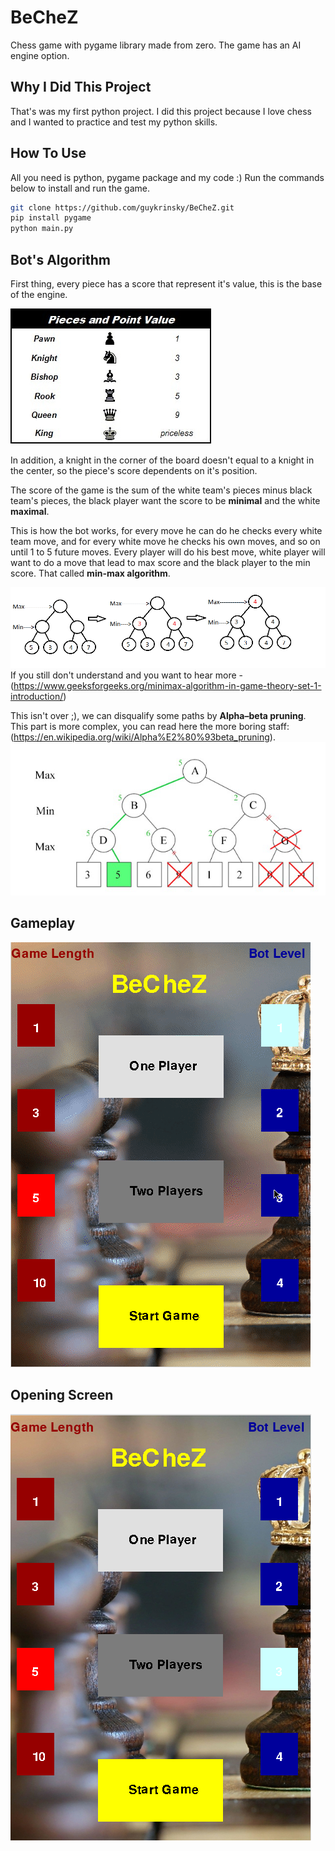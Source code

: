 # BeCheZ
Chess game with pygame library made from zero.
The game has an AI engine option.

## Why I Did This Project
That's was my first python project.
I did this project because I love chess and I wanted to practice and test my python skills.

## How To Use
All you need is python, pygame package and my code :)
Run the commands below to install and run the game.
```bash
git clone https://github.com/guykrinsky/BeCheZ.git
pip install pygame
python main.py
```

## Bot's Algorithm
First thing, every piece has a score that represent it's value, this is the base of the engine.

![pieces_score](pictures/pieces_score.jpeg "pieces score")

In addition, a knight in the corner of the board doesn't equal to a knight in the center, so the piece's score dependents on it's position.

The score of the game is the sum of the white team's pieces minus black team's pieces,
the black player want the score to be **minimal** and the white **maximal**.

This is how the bot works, for every move he can do he checks every white team move, and for every white move he checks his own moves,
and so on until 1 to 5 future moves. Every player will do his best move, white player will want to do a move that lead 
to max score and the black player to the min score.
That called **min-max algorithm**.

![minimax](pictures/minimax.png "minimax")
If you still don't understand and you want to hear more - (https://www.geeksforgeeks.org/minimax-algorithm-in-game-theory-set-1-introduction/) 

This isn't over ;), we can disqualify some paths by **Alpha–beta pruning**. 
This part is more complex, you can read here the more boring staff: (https://en.wikipedia.org/wiki/Alpha%E2%80%93beta_pruning).
![alpha_beta_pruning](pictures/alphabetapruning.png "alpha_beta_pruning")

## Gameplay
![Game Play Of The Game](pictures/gameplay.gif)

## Opening Screen
![starting_screen](pictures/opening_screen_screen_shot.png "starting screen")
